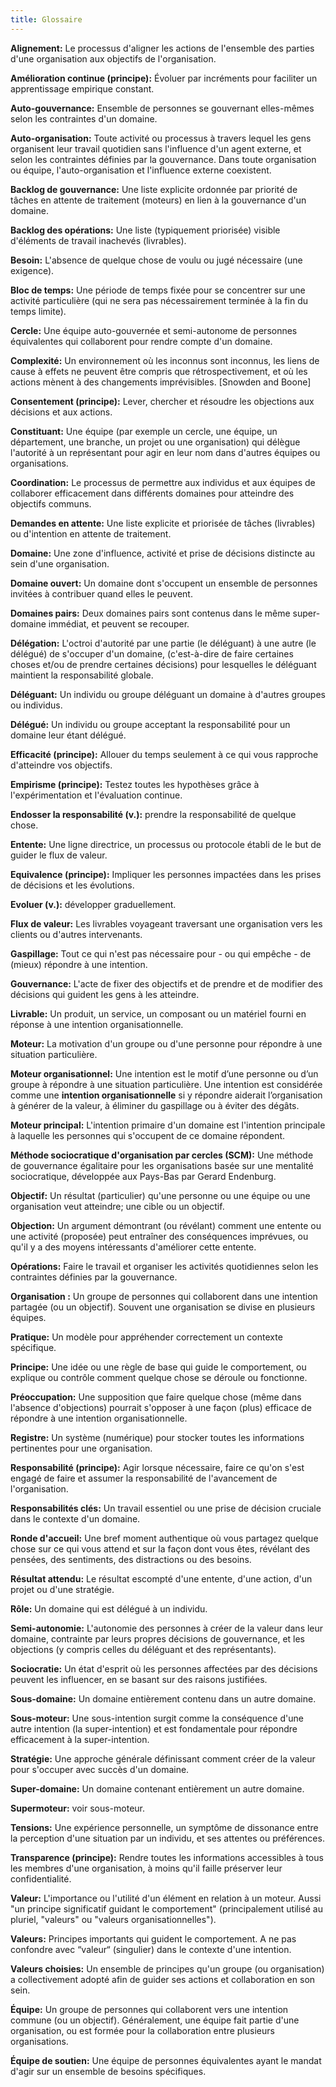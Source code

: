 ```yaml
---
title: Glossaire 
---
```


**Alignement:** Le processus d'aligner les actions de l'ensemble des parties d'une organisation aux objectifs de l'organisation.

**Amélioration continue (principe):** Évoluer par incréments pour faciliter un apprentissage empirique constant.

**Auto-gouvernance:** Ensemble de personnes se gouvernant elles-mêmes selon les contraintes d'un domaine.

**Auto-organisation:** Toute activité ou processus à travers lequel les gens organisent leur travail quotidien sans l'influence d'un agent externe, et selon les contraintes définies par la gouvernance. Dans toute organisation ou équipe, l'auto-organisation et l'influence externe coexistent.

**Backlog de gouvernance:** Une liste explicite ordonnée par priorité de tâches en attente de traitement (moteurs) en lien à la gouvernance d'un domaine.

**Backlog des opérations:** Une liste (typiquement priorisée) visible d'éléments de travail inachevés (livrables).

**Besoin:** L'absence de quelque chose de voulu ou jugé nécessaire (une exigence).

**Bloc de temps:** Une période de temps fixée pour se concentrer sur une activité particulière (qui ne sera pas nécessairement terminée à la fin du temps limite).

**Cercle:** Une équipe auto-gouvernée et semi-autonome de personnes équivalentes qui collaborent pour rendre compte d'un domaine.

**Complexité:** Un environnement où les inconnus sont inconnus, les liens de cause à effets ne peuvent être compris que rétrospectivement, et où les actions mènent à des changements imprévisibles. [Snowden and Boone]

**Consentement (principe):** Lever, chercher et résoudre les objections aux décisions et aux actions.

**Constituant:** Une équipe (par exemple un cercle, une équipe, un département, une branche, un projet ou une organisation) qui délègue l'autorité à un représentant pour agir en leur nom dans d'autres équipes ou organisations.

**Coordination:** Le processus de permettre aux individus et aux équipes de collaborer efficacement dans différents domaines pour atteindre des objectifs communs.

**Demandes en attente:** Une liste explicite et priorisée de tâches (livrables) ou d'intention en attente de traitement.

**Domaine:** Une zone d'influence, activité et prise de décisions distincte au sein d'une organisation.

**Domaine ouvert:** Un domaine dont s'occupent un ensemble de personnes invitées à contribuer quand elles le peuvent.

**Domaines pairs:** Deux domaines pairs sont contenus dans le même super-domaine immédiat, et peuvent se recouper.

**Délégation:** L'octroi d'autorité par une partie (le déléguant) à une autre (le délégué) de s'occuper d'un domaine, (c'est-à-dire de faire certaines choses et/ou de prendre certaines décisions) pour lesquelles le déléguant maintient la responsabilité globale.

**Déléguant:** Un individu ou groupe déléguant un domaine à d'autres groupes ou individus.

**Délégué:** Un individu ou groupe acceptant la responsabilité pour un domaine leur étant délégué.

**Efficacité (principe):** Allouer du temps seulement à ce qui vous rapproche d'atteindre vos objectifs.

**Empirisme (principe):** Testez toutes les hypothèses grâce à l'expérimentation et l'évaluation continue.

**Endosser la responsabilité (v.):** prendre la responsabilité de quelque chose.

**Entente:** Une ligne directrice, un processus ou protocole établi de le but de guider le flux de valeur.

**Equivalence (principe):** Impliquer les personnes impactées dans les prises de décisions et les évolutions.

**Evoluer (v.):** développer graduellement.

**Flux de valeur:** Les livrables voyageant traversant une organisation vers les clients ou d'autres intervenants.

**Gaspillage:** Tout ce qui n'est pas nécessaire pour - ou qui empêche - de (mieux) répondre à une intention.

**Gouvernance:** L'acte de fixer des objectifs et de prendre et de modifier des décisions qui guident les gens à les atteindre.

**Livrable:** Un produit, un service, un composant ou un matériel fourni en réponse à une intention organisationnelle.

**Moteur:** La motivation d'un groupe ou d'une personne pour répondre à une situation particulière.

**Moteur organisationnel:** Une intention est le motif d’une personne ou d’un groupe à répondre à une situation particulière. Une intention est considérée comme une **intention organisationnelle** si y répondre aiderait l’organisation à générer de la valeur, à éliminer du gaspillage ou à éviter des dégâts.

**Moteur principal:** L'intention primaire d'un domaine est l'intention principale à laquelle les personnes qui s'occupent de ce domaine répondent.

**Méthode sociocratique d'organisation par cercles (SCM):** Une méthode de gouvernance égalitaire pour les organisations basée sur une mentalité sociocratique, développée aux Pays-Bas par Gerard Endenburg.

**Objectif:** Un résultat (particulier) qu'une personne ou une équipe ou une organisation veut atteindre; une cible ou un objectif.

**Objection:** Un argument démontrant (ou révélant) comment une entente ou une activité (proposée) peut entraîner des conséquences imprévues, ou qu'il y a des moyens intéressants d'améliorer cette entente.

**Opérations:** Faire le travail et organiser les activités quotidiennes selon les contraintes définies par la gouvernance.

**Organisation :** Un groupe de personnes qui collaborent dans une intention partagée (ou un objectif). Souvent une organisation se divise en plusieurs équipes.

**Pratique:** Un modèle pour appréhender correctement un contexte spécifique.

**Principe:** Une idée ou une règle de base qui guide le comportement, ou explique ou contrôle comment quelque chose se déroule ou fonctionne.

**Préoccupation:** Une supposition que faire quelque chose (même dans l'absence d'objections) pourrait s'opposer à une façon (plus) efficace de répondre à une intention organisationnelle.

**Registre:** Un système (numérique) pour stocker toutes les informations pertinentes pour une organisation.

**Responsabilité (principe):** Agir lorsque nécessaire, faire ce qu'on s'est engagé de faire et assumer la responsabilité de l'avancement de l'organisation.

**Responsabilités clés:** Un travail essentiel ou une prise de décision cruciale dans le contexte d'un domaine.

**Ronde d'accueil:** Une bref moment authentique où vous partagez quelque chose sur ce qui vous attend et sur la façon dont vous êtes, révélant des pensées, des sentiments, des distractions ou des besoins.

**Résultat attendu:** Le résultat escompté d'une entente, d'une action, d'un projet ou d'une stratégie.

**Rôle:** Un domaine qui est délégué à un individu.

**Semi-autonomie:** L'autonomie des personnes à créer de la valeur dans leur domaine, contrainte par leurs propres décisions de gouvernance, et les objections (y compris celles du déléguant et des représentants).

**Sociocratie:** Un état d'esprit où les personnes affectées par des décisions peuvent les influencer, en se basant sur des raisons justifiées.

**Sous-domaine:** Un domaine entièrement contenu dans un autre domaine.

**Sous-moteur:** Une sous-intention surgit comme la conséquence d'une autre intention (la super-intention) et est fondamentale pour répondre efficacement à la super-intention.

**Stratégie:** Une approche générale définissant comment créer de la valeur pour s'occuper avec succès d'un domaine.

**Super-domaine:** Un domaine contenant entièrement un autre domaine.

**Supermoteur:** voir sous-moteur.

**Tensions:** Une expérience personnelle, un symptôme de dissonance entre la perception d'une situation par un individu, et ses attentes ou préférences.

**Transparence (principe):** Rendre toutes les informations accessibles à tous les membres d'une organisation, à moins qu'il faille préserver leur confidentialité.

**Valeur:** L'importance ou l'utilité d'un élément en relation à un moteur. Aussi "un principe significatif guidant le comportement" (principalement utilisé au pluriel, "valeurs" ou "valeurs organisationnelles").

**Valeurs:** Principes importants qui guident le comportement. A ne pas confondre avec “valeur“ (singulier) dans le contexte d'une intention.

**Valeurs choisies:** Un ensemble de principes qu'un groupe (ou organisation) a collectivement adopté afin de guider ses actions et collaboration en son sein.

**Équipe:** Un groupe de personnes qui collaborent vers une intention commune (ou un objectif). Généralement, une équipe fait partie d'une organisation, ou est formée pour la collaboration entre plusieurs organisations.

**Équipe de soutien:** Une équipe de personnes équivalentes ayant le mandat d'agir sur un ensemble de besoins spécifiques.


